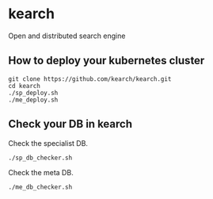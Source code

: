 # kearch
Open and distributed search engine

## How to deploy your kubernetes cluster
```
git clone https://github.com/kearch/kearch.git
cd kearch
./sp_deploy.sh
./me_deploy.sh
```
## Check your DB in kearch
Check the specialist DB.
```
./sp_db_checker.sh
```
Check the meta DB.
```
./me_db_checker.sh
```
